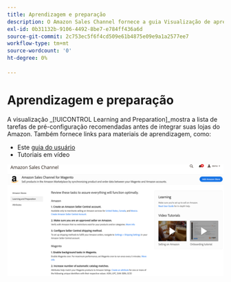 ```yaml
---
title: Aprendizagem e preparação
description: O Amazon Sales Channel fornece a guia Visualização de aprendizado e preparação para fornecer acesso fácil a uma lista de tarefas de configuração e recursos informativos.
exl-id: 0b31132b-9106-4492-8be7-e784ff436a6d
source-git-commit: 2c753ec5f6f4cd509e61b4875e09e9a1a2577ee7
workflow-type: tm+mt
source-wordcount: '0'
ht-degree: 0%

---
```


# Aprendizagem e preparação

A visualização _[!UICONTROL Learning and Preparation]_mostra a lista de tarefas de pré-configuração recomendadas antes de integrar suas lojas do Amazon. Também fornece links para materiais de aprendizagem, como:

- Este [guia do usuário](./overview.md)
- Tutoriais em vídeo

![Exibição de aprendizado e preparação](assets/learning-preparation.png)
